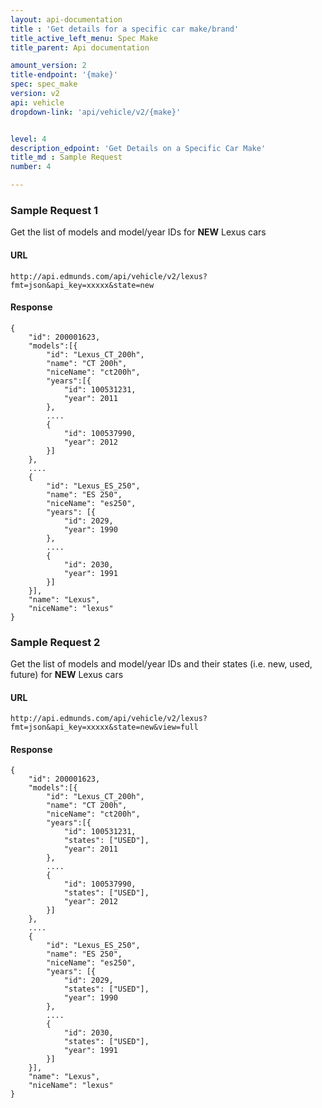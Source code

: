 ```yaml
---
layout: api-documentation
title : 'Get details for a specific car make/brand'
title_active_left_menu: Spec Make
title_parent: Api documentation

amount_version: 2
title-endpoint: '{make}'
spec: spec_make
version: v2
api: vehicle
dropdown-link: 'api/vehicle/v2/{make}'


level: 4
description_edpoint: 'Get Details on a Specific Car Make'
title_md : Sample Request
number: 4

---
```


### Sample Request 1

Get the list of models and model/year IDs for __NEW__ Lexus cars

#### URL

	http://api.edmunds.com/api/vehicle/v2/lexus?fmt=json&api_key=xxxxx&state=new
	
#### Response

	{
		"id": 200001623,
		"models":[{
			"id": "Lexus_CT_200h",
			"name":	"CT 200h",
			"niceName": "ct200h",
			"years":[{
				"id": 100531231,
				"year": 2011
			},
			....
			{
				"id": 100537990,
				"year": 2012
			}]
		},
		....
		{
			"id": "Lexus_ES_250",
			"name": "ES 250",
			"niceName": "es250",
			"years": [{
				"id": 2029,
				"year": 1990
			},
			....
			{
				"id": 2030, 
				"year": 1991
			}]
		}],
		"name": "Lexus",
		"niceName": "lexus"
	}
	
### Sample Request 2

Get the list of models and model/year IDs and their states (i.e. new, used, future) for __NEW__ Lexus cars

#### URL

	http://api.edmunds.com/api/vehicle/v2/lexus?fmt=json&api_key=xxxxx&state=new&view=full

#### Response

	{
		"id": 200001623,
		"models":[{
			"id": "Lexus_CT_200h",
			"name":	"CT 200h",
			"niceName": "ct200h",
			"years":[{
				"id": 100531231,
				"states": ["USED"],
				"year": 2011
			},
			....
			{
				"id": 100537990,
				"states": ["USED"],
				"year": 2012
			}]
		},
		....
		{
			"id": "Lexus_ES_250",
			"name": "ES 250",
			"niceName": "es250",
			"years": [{
				"id": 2029,
				"states": ["USED"],
				"year": 1990
			},
			....
			{
				"id": 2030,
				"states": ["USED"],
				"year": 1991
			}]
		}],
		"name": "Lexus",
		"niceName": "lexus"
	}
